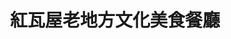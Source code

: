 ---
title: "紅瓦屋老地方文化美食餐廳"
description: "紅瓦屋老地方文化美食餐廳"
layout: shop
keywords:
  - 美食競賽
  - 台灣美食
  - 美食精選
datePublished: "2025-06-30"
dateModified: "2025-07-04"
city: "花蓮縣"
district: "光復鄉"
address: "花蓮縣光復鄉大全街62巷16號"
phone: "038704601"
geo: "23.660812566619605, 121.41025771649912"
google_map: "https://maps.app.goo.gl/B2RicZQH2vXwzmuf6"
footinder: "https://footinder.com.tw/%E8%8A%B1%E8%93%AE%E7%B8%A3%E5%85%89%E5%BE%A9%E9%84%89/5714/"
official: "https://www.facebook.com/cifadahan6216/"
award:
  - name: "500盤"
    year: "2024"
    entries:
      - dishes:
          - "石頭火鍋"

---